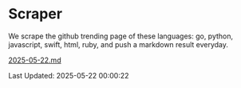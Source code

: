 # Scraper

We scrape the github trending page of these languages: go, python, javascript, swift, html, ruby, and push a markdown result everyday.

[2025-05-22.md](https://github.com/henson/Scraper/blob/master/2025-05-22.md)

Last Updated: 2025-05-22 00:00:22